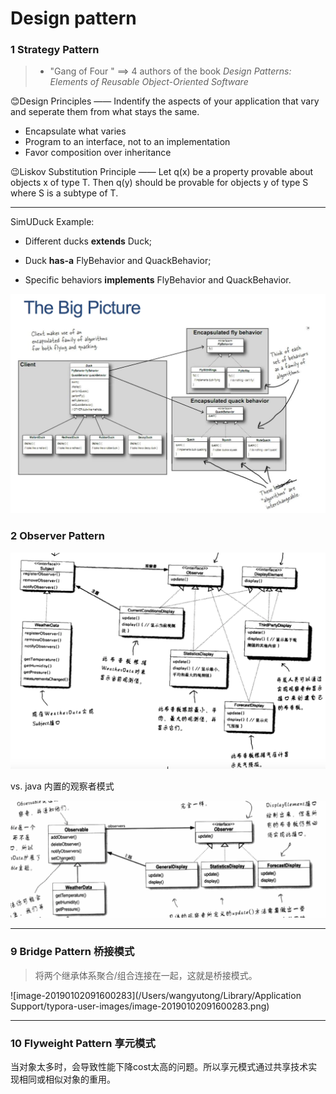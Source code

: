 # Design pattern 

### 1 Strategy Pattern

> - "Gang of Four " ==> 4 authors of the book *Design Patterns: Elements of Reusable Object-Oriented Software*

:blush:Design Principles —— Indentify the aspects of your application that vary and seperate them from what stays the same.

- Encapsulate what varies
- Program to an interface, not to an implementation
- Favor composition over inheritance

:wink:Liskov Substitution Principle —— Let q(x) be a property provable about objects x of type T. Then q(y) should be provable for objects y of type S where S is a subtype of T.

---

SimUDuck Example:

- Different ducks **extends** Duck;

- Duck **has-a** FlyBehavior and QuackBehavior;
- Specific behaviors **implements** FlyBehavior and QuackBehavior.

![image-20181225173503775](./img/image-20181225173503775.png)



### 2 Observer Pattern

![image-20181227095721757](./img/image-20181227095721757.png)

vs. java 内置的观察者模式

![image-20181227100418852](./img/image-20181227100418852.png)



---

### 9 Bridge Pattern 桥接模式

> 将两个继承体系聚合/组合连接在一起，这就是桥接模式。 

![image-20190102091600283](/Users/wangyutong/Library/Application Support/typora-user-images/image-20190102091600283.png)

---

### 10 Flyweight Pattern 享元模式

当对象太多时，会导致性能下降cost太高的问题。所以享元模式通过共享技术实现相同或相似对象的重用。



